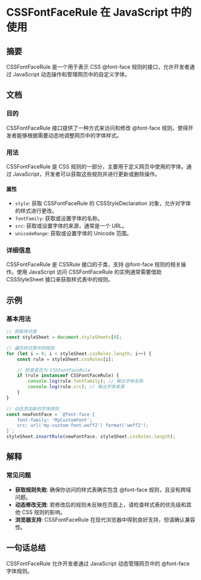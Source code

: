 <!--
Meta Description: # CSSFontFaceRule 在 JavaScript 中的使用 ## 摘要 CSSFontFaceRule 是一个用于表示 CSS @font-face 规则的接口，允许开发者通过 JavaScript 动态操作和管理网页中的自定义字体。 ## 文档 ### 目的 CSSFontFaceRu...
Meta Keywords: cssfontfacerule, font, javascript, face, stylesheet
-->

# CSSFontFaceRule 在 JavaScript 中的使用

## 摘要
CSSFontFaceRule 是一个用于表示 CSS @font-face 规则的接口，允许开发者通过 JavaScript 动态操作和管理网页中的自定义字体。

## 文档
### 目的
CSSFontFaceRule 接口提供了一种方式来访问和修改 @font-face 规则，使得开发者能够根据需要动态地调整网页中的字体样式。

### 用法
CSSFontFaceRule 是 CSS 规则的一部分，主要用于定义网页中使用的字体。通过 JavaScript，开发者可以获取这些规则并进行更新或删除操作。

#### 属性
- `style`: 获取 CSSFontFaceRule 的 CSSStyleDeclaration 对象，允许对字体的样式进行更改。
- `fontFamily`: 获取或设置字体的名称。
- `src`: 获取或设置字体的来源，通常是一个 URL。
- `unicodeRange`: 获取或设置字体的 Unicode 范围。

### 详细信息
CSSFontFaceRule 是 CSSRule 接口的子类，支持 @font-face 规则的相关操作。使用 JavaScript 访问 CSSFontFaceRule 的实例通常需要借助 CSSStyleSheet 接口来获取样式表中的规则。

## 示例
### 基本用法
```javascript
// 获取样式表
const styleSheet = document.styleSheets[0];

// 遍历样式表中的规则
for (let i = 0; i < styleSheet.cssRules.length; i++) {
    const rule = styleSheet.cssRules[i];

    // 检查是否为 CSSFontFaceRule
    if (rule instanceof CSSFontFaceRule) {
        console.log(rule.fontFamily); // 输出字体名称
        console.log(rule.src); // 输出字体来源
    }
}

// 动态添加新的字体规则
const newFontFace = `@font-face {
    font-family: 'MyCustomFont';
    src: url('my-custom-font.woff2') format('woff2');
}`;
styleSheet.insertRule(newFontFace, styleSheet.cssRules.length);
```

## 解释
### 常见问题
- **获取规则失败**: 确保你访问的样式表确实包含 @font-face 规则，且没有跨域问题。
- **动态修改无效**: 若修改后的规则未反映在页面上，请检查样式表的优先级和其他 CSS 规则的影响。
- **浏览器支持**: CSSFontFaceRule 在现代浏览器中得到良好支持，但请确认兼容性。

## 一句话总结
CSSFontFaceRule 允许开发者通过 JavaScript 动态管理网页中的 @font-face 字体规则。